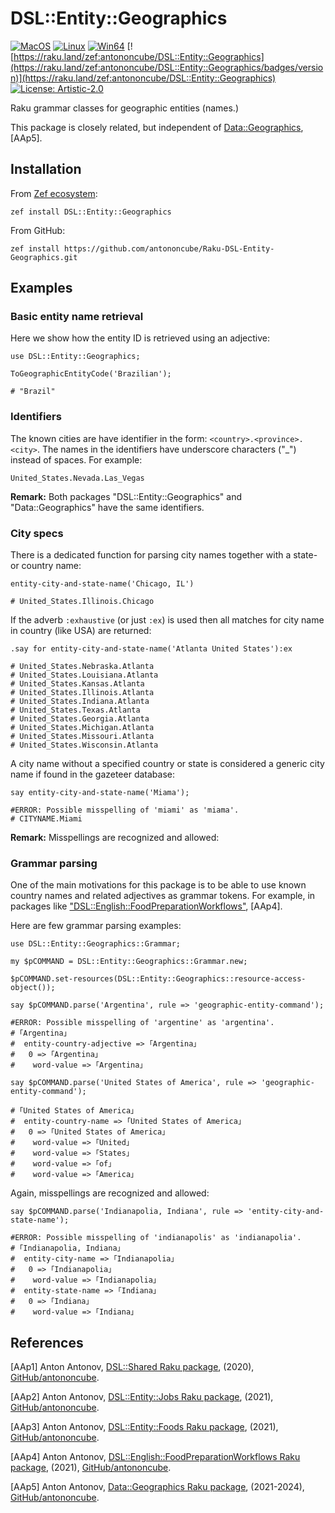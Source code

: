 # DSL::Entity::Geographics


[![MacOS](https://github.com/antononcube/Raku-DSL-Entity-Geographics/actions/workflows/macos.yml/badge.svg)](https://github.com/antononcube/Raku-DSL-Entity-Geographics/actions/workflows/macos.yml)
[![Linux](https://github.com/antononcube/Raku-DSL-Entity-Geographics/actions/workflows/linux.yml/badge.svg)](https://github.com/antononcube/Raku-DSL-Entity-Geographics/actions/workflows/linux.yml)
[![Win64](https://github.com/antononcube/Raku-DSL-Entity-Geographics/actions/workflows/windows.yml/badge.svg)](https://github.com/antononcube/Raku-DSL-Entity-Geographics/actions/workflows/windows.yml)
[![https://raku.land/zef:antononcube/DSL::Entity::Geographics](https://raku.land/zef:antononcube/DSL::Entity::Geographics/badges/version)](https://raku.land/zef:antononcube/DSL::Entity::Geographics)
[![License: Artistic-2.0](https://img.shields.io/badge/License-Artistic%202.0-0298c3.svg)](https://opensource.org/licenses/Artistic-2.0)


Raku grammar classes for geographic entities (names.)

This package is closely related, but independent of 
[Data::Geographics](https://raku.land/zef:antononcube/Data::Geographics), [AAp5].

## Installation

From [Zef ecosystem](https://raku.land):

```
zef install DSL::Entity::Geographics
```

From GitHub:

```
zef install https://github.com/antononcube/Raku-DSL-Entity-Geographics.git
```

## Examples

### Basic entity name retrieval

Here we show how the entity ID is retrieved using an adjective:

```perl6
use DSL::Entity::Geographics;

ToGeographicEntityCode('Brazilian');
```
```
# "Brazil"
```

### Identifiers

The known cities are have identifier in the form: `<country>.<province>.<city>`.
The names in the identifiers have underscore characters ("_") instead of spaces.
For example: 

```
United_States.Nevada.Las_Vegas
```

**Remark:** Both packages "DSL::Entity::Geographics" and "Data::Geographics" have 
the same identifiers. 

### City specs

There is a dedicated function for parsing city names together with a state- or country name:

```perl6
entity-city-and-state-name('Chicago, IL')
```
```
# United_States.Illinois.Chicago
```

If the adverb `:exhaustive` (or just `:ex`) is used then all matches for city name in country (like USA)
are returned:

```perl6
.say for entity-city-and-state-name('Atlanta United States'):ex
```
```
# United_States.Nebraska.Atlanta
# United_States.Louisiana.Atlanta
# United_States.Kansas.Atlanta
# United_States.Illinois.Atlanta
# United_States.Indiana.Atlanta
# United_States.Texas.Atlanta
# United_States.Georgia.Atlanta
# United_States.Michigan.Atlanta
# United_States.Missouri.Atlanta
# United_States.Wisconsin.Atlanta
```

A city name without a specified country or state is considered a generic city name if found in the 
gazeteer database:

```perl6
say entity-city-and-state-name('Miama');
```
```
#ERROR: Possible misspelling of 'miami' as 'miama'.
# CITYNAME.Miami
```

**Remark:** Misspellings are recognized and allowed:

### Grammar parsing

One of the main motivations for this package is to be able to use known country names and related adjectives
as grammar tokens. For example, in packages like ["DSL::English::FoodPreparationWorkflows"](https://github.com/antononcube/Raku-DSL-English-FoodPreparationWorkflows), [AAp4].

Here are few grammar parsing examples:

```perl6
use DSL::Entity::Geographics::Grammar;

my $pCOMMAND = DSL::Entity::Geographics::Grammar.new;

$pCOMMAND.set-resources(DSL::Entity::Geographics::resource-access-object());

say $pCOMMAND.parse('Argentina', rule => 'geographic-entity-command');
```
```
#ERROR: Possible misspelling of 'argentine' as 'argentina'.
# ｢Argentina｣
#  entity-country-adjective => ｢Argentina｣
#   0 => ｢Argentina｣
#    word-value => ｢Argentina｣
```

```perl6
say $pCOMMAND.parse('United States of America', rule => 'geographic-entity-command');
```
```
# ｢United States of America｣
#  entity-country-name => ｢United States of America｣
#   0 => ｢United States of America｣
#    word-value => ｢United｣
#    word-value => ｢States｣
#    word-value => ｢of｣
#    word-value => ｢America｣
```

Again, misspellings are recognized and allowed:

```perl6
say $pCOMMAND.parse('Indianapolia, Indiana', rule => 'entity-city-and-state-name');
```
```
#ERROR: Possible misspelling of 'indianapolis' as 'indianapolia'.
# ｢Indianapolia, Indiana｣
#  entity-city-name => ｢Indianapolia｣
#   0 => ｢Indianapolia｣
#    word-value => ｢Indianapolia｣
#  entity-state-name => ｢Indiana｣
#   0 => ｢Indiana｣
#    word-value => ｢Indiana｣
```


## References

[AAp1] Anton Antonov,
[DSL::Shared Raku package](https://github.com/antononcube/Raku-DSL-Shared),
(2020),
[GitHub/antononcube](https://github.com/antononcube).

[AAp2] Anton Antonov,
[DSL::Entity::Jobs Raku package](https://github.com/antononcube/Raku-DSL-Entity-Jobs),
(2021),
[GitHub/antononcube](https://github.com/antononcube).

[AAp3] Anton Antonov,
[DSL::Entity::Foods Raku package](https://github.com/antononcube/Raku-DSL-Entity-Foods),
(2021),
[GitHub/antononcube](https://github.com/antononcube).

[AAp4] Anton Antonov,
[DSL::English::FoodPreparationWorkflows Raku package](https://github.com/antononcube/Raku-DSL-English-FoodPreparationWorkflows),
(2021),
[GitHub/antononcube](https://github.com/antononcube).

[AAp5] Anton Antonov,
[Data::Geographics Raku package](https://github.com/antononcube/Raku-Data-Geographics),
(2021-2024),
[GitHub/antononcube](https://github.com/antononcube).

